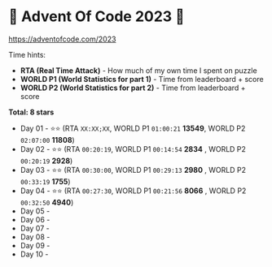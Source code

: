 # 🎁 Advent Of Code 2023 🎄

https://adventofcode.com/2023

Time hints:
- **RTA (Real Time Attack)** - How much of my own time I spent on puzzle
- **WORLD P1 (World Statistics for part 1)** - Time from leaderboard + score
- **WORLD P2 (World Statistics for part 2)** - Time from leaderboard + score

**Total: 8 stars**

* Day 01 - ⭐⭐ (RTA `XX:XX;XX`, WORLD P1 `01:00:21` **13549**, WORLD P2 `02:07:00` **11808**)
* Day 02 - ⭐⭐ (RTA `00:20:19`, WORLD P1 `00:14:54` **2834** , WORLD P2 `00:20:19` **2928**)
* Day 03 - ⭐⭐ (RTA `00:30:00`, WORLD P1 `00:29:13` **2980** , WORLD P2 `00:33:19` **1755**)
* Day 04 - ⭐⭐ (RTA `00:27:30`, WORLD P1 `00:21:56` **8066** , WORLD P2 `00:32:50` **4940**)
* Day 05 -
* Day 06 -
* Day 07 -
* Day 08 -
* Day 09 -
* Day 10 -
